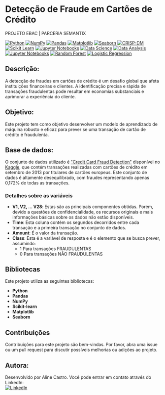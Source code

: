 # Detecção de Fraude em Cartões de Crédito
PROJETO EBAC | PARCERIA SEMANTIX

[![Python](https://img.shields.io/badge/Python-3776AB?style=for-the-badge&logo=python&logoColor=white)](https://www.python.org/)
[![NumPy](https://img.shields.io/badge/NumPy-013243?style=for-the-badge&logo=numpy&logoColor=white)](https://numpy.org/)
[![Pandas](https://img.shields.io/badge/Pandas-150458?style=for-the-badge&logo=pandas&logoColor=white)](https://pandas.pydata.org/)
[![Matplotlib](https://img.shields.io/badge/Matplotlib-3776AB?style=for-the-badge&logo=matplotlib&logoColor=white)](https://matplotlib.org/)
[![Seaborn](https://img.shields.io/badge/Seaborn-4EAE4E?style=for-the-badge&logo=seaborn&logoColor=white)](https://seaborn.pydata.org/)
[![CRISP-DM](https://img.shields.io/badge/CRISP--DM-000000?style=for-the-badge)](https://en.wikipedia.org/wiki/Cross_Industry_Standard_Process_for_Data_Mining)
[![Scikit Learn](https://img.shields.io/badge/Scikit_Learn-F7931E?style=for-the-badge&logo=scikit-learn&logoColor=white)](https://scikit-learn.org/)
[![Jupyter Notebooks](https://img.shields.io/badge/Jupyter_Notebooks-F37626?style=for-the-badge&logo=jupyter&logoColor=white)](https://jupyter.org/)
[![Data Science](https://img.shields.io/badge/Data_Science-7D3C98?style=for-the-badge)](https://en.wikipedia.org/wiki/Data_science)
[![Data Analysis](https://img.shields.io/badge/Data_Analysis-3498DB?style=for-the-badge)](https://en.wikipedia.org/wiki/Data_analysis)
[![Jupyter Notebooks](https://img.shields.io/badge/Jupyter_Notebooks-F37626?style=for-the-badge&logo=jupyter&logoColor=white)](https://jupyter.org/)
[![Random Forest](https://img.shields.io/badge/Random_Forest-68B06D?style=for-the-badge)](https://en.wikipedia.org/wiki/Random_forest)
[![Logistic Regression](https://img.shields.io/badge/Logistic_Regression-4F88A3?style=for-the-badge)](https://en.wikipedia.org/wiki/Logistic_regression)

## Descrição:

A detecção de fraudes em cartões de crédito é um desafio global que afeta instituições financeiras e clientes. A identificação precisa e rápida de transações fraudulentas pode resultar em economias substanciais e aprimorar a experiência do cliente. 

## Objetivo:
Este projeto tem como objetivo desenvolver um modelo de aprendizado de máquina robusto e eficaz para prever se uma transação de cartão de crédito é fraudulenta.

## Base de dados:
O conjunto de dados utilizado é ["Credit Card Fraud Detection"](https://www.kaggle.com/datasets/mlg-ulb/creditcardfraud/data) disponível no [Kaggle](https://www.kaggle.com/), que contém transações realizadas com cartões de crédito em setembro de 2013 por titulares de cartões europeus. Este conjunto de dados é altamente desequilibrado, com fraudes representando apenas 0,172% de todas as transações.

### Detalhes sobre as variáveis

- **V1, V2, ... V28**: Estas são as principais componentes obtidas. Porém, devido a questões de confidencialidade, os recursos originais e mais informações básicas sobre os dados não estão disponíveis.
- **Time**: Esta coluna contém os segundos decorridos entre cada transação e a primeira transação no conjunto de dados.
- **Amount**: É o valor da transação.
- **Class**: Esta é a variável de resposta e é o elemento que se busca prever, assumindo:
    - 1 Para transações FRAUDULENTAS
    - 0 Para transações NÃO FRAUDULENTAS
 
## Bibliotecas

Este projeto utiliza as seguintes bibliotecas:

- **Python**
- **Pandas**
- **NumPy**
- **Scikit-learn**
- **Matplotlib** 
- **Seaborn**

## Contribuições

Contribuições para este projeto são bem-vindas. Por favor, abra uma issue ou um pull request para discutir possíveis melhorias ou adições ao projeto.

## Autora:

Desenvolvido por Aline Castro. Você pode entrar em contato através do LinkedIn:<br>
[![LinkedIn](https://img.shields.io/badge/linkedin-%230077B5.svg?style=for-the-badge&logo=linkedin&logoColor=white)](https://www.linkedin.com/in/alinecastrosantos/)

